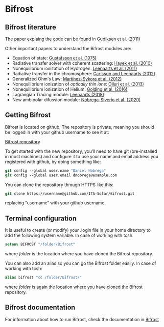 # Bifrost


## Bifrost literature

The paper explaing the code can be found in [Gudiksen et al. (2011)](http://adsabs.harvard.edu/abs/2011A%26A...531A.154G)

Other important papers to understand the Bifrost modules are:

- Equation of state: [Gustafsson et al. (1975)](http://adsabs.harvard.edu/abs/1975A%26A....42..407G)
- Radiative transfer solver with coherent scattering: [Hayek et al. (2010)](http://adsabs.harvard.edu/abs/2010A%26A...517A..49H)
- Nonequilibrium ionization of Hydrogen: [Leenaarts et al. (2011)](http://adsabs.harvard.edu/abs/2011A%26A...530A.124L)
- Radiative transfer in the chromosphere: [Carlsson and Leenaarts (2012)](http://adsabs.harvard.edu/abs/2012A%26A...539A..39C)
- Generalized Ohm's Law: [Martínez-Sykora et al. (2012)](http://adsabs.harvard.edu/abs/2012ApJ...753..161M)
- Nonequilibrium ionization of _optically thin ions_: [Olluri et al. (2013)](http://adsabs.harvard.edu/abs/2013AJ....145...72O)
- Nonequilibrium ionization of Helium: [Golding et al. (2016)](http://adsabs.harvard.edu/abs/2016ApJ...817..125G)
- Lagrangian Tracing module: [Leenaarts (2018)](http://adsabs.harvard.edu/abs/2018A%26A...616A.136L)
- New ambipolar difussion module: [Nóbrega-Siverio et al. (2020)](https://ui.adsabs.harvard.edu/abs/2020A%26A...638A..79N/abstract)



## Getting Bifrost

Bifrost is located on github. The repository is private, meaning you
should be logged in with your github username to see it at:

[Bifrost repository](https://github.com/ITA-Solar/Bifrost)

To get started with the new repository, you'll need to have git
(pre-installed in most machines) and configure it to use your name and
email address you registered with github, by doing something like:

``` tcsh
git config --global user.name "Daniel Nobrega"  
git config --global user.email dnobrega@example.com
```

You can clone the repository through HTTPS like this:

```tcsh
git clone https://username@github.com/ITA-Solar/Bifrost.git
```

replacing "username" with your github username.

## Terminal configuration

It is useful to create (or modify) your .login file in your home directory to add the following system variable.
In case of working with tcsh:

``` csh
setenv BIFROST "/folder/Bifrost"
```
where _folder_ is the location where you have cloned the Bifrost repository.

You can also add an alias so you can go the Bifrost folder easily.
In case	of working with	tcsh:

``` tcsh 
alias bifrost "cd /folder/Bifrost/"
```
where _folder_ is again the location where you have cloned the Bifrost repository.


## Bifrost documentation

For information about how to run Bifrost, check the documentation in [Bifrost](https://github.com/ITA-Solar/Bifrost)
